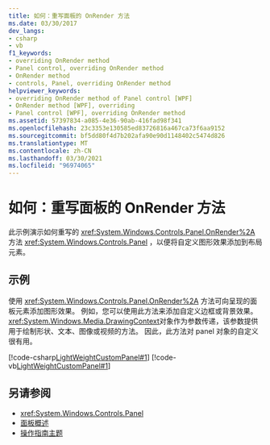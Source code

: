 ```yaml
---
title: 如何：重写面板的 OnRender 方法
ms.date: 03/30/2017
dev_langs:
- csharp
- vb
f1_keywords:
- overriding OnRender method
- Panel control, overriding OnRender method
- OnRender method
- controls, Panel, overriding OnRender method
helpviewer_keywords:
- overriding OnRender method of Panel control [WPF]
- OnRender method [WPF], overriding
- Panel control [WPF], overriding OnRender method
ms.assetid: 57397834-a085-4e36-90ab-416fad98f341
ms.openlocfilehash: 23c3353e130585ed83726816a467ca73f6aa9152
ms.sourcegitcommit: bf5dd80f4d7b202afa90e90d1148402c5474d826
ms.translationtype: MT
ms.contentlocale: zh-CN
ms.lasthandoff: 03/30/2021
ms.locfileid: "96974065"
---
```

# <a name="how-to-override-the-panel-onrender-method"></a>如何：重写面板的 OnRender 方法
此示例演示如何重写的 <xref:System.Windows.Controls.Panel.OnRender%2A> 方法 <xref:System.Windows.Controls.Panel> ，以便将自定义图形效果添加到布局元素。  
  
## <a name="example"></a>示例  
 使用 <xref:System.Windows.Controls.Panel.OnRender%2A> 方法可向呈现的面板元素添加图形效果。 例如，您可以使用此方法来添加自定义边框或背景效果。 <xref:System.Windows.Media.DrawingContext>对象作为参数传递，该参数提供用于绘制形状、文本、图像或视频的方法。 因此，此方法对 panel 对象的自定义很有用。  
  
 [!code-csharp[LightWeightCustomPanel#1](~/samples/snippets/csharp/VS_Snippets_Wpf/LightWeightCustomPanel/CSharp/OffsetPanel.cs#1)]
 [!code-vb[LightWeightCustomPanel#1](~/samples/snippets/visualbasic/VS_Snippets_Wpf/LightWeightCustomPanel/visualbasic/offsetpanel.vb#1)]  
  
## <a name="see-also"></a>另请参阅

- <xref:System.Windows.Controls.Panel>
- [面板概述](panels-overview.md)
- [操作指南主题](panel-how-to-topics.md)
